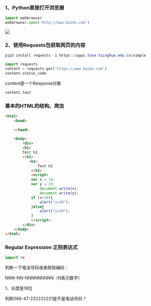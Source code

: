 ### 1、Python直接打开浏览器

```python
import webbrowser
webbrowser.open('http://www.baidu.com')
```

![](.\picture\fig1baidu.png)

### 2、使用Requests包获取网页的内容

```powershell
pip3 install requests -i https://pypi.tuna.tsinghua.edu.cn/simple
```

```python
import requests
content = requests.get('https://www.baidu.com')
content.status_code
```

content是一个Response对象

```python
content.text
```

### 基本的HTML的结构、爬虫

```html
<html>
    <head>
        
    </head>
    
    <body>
        <div>
        <h1>
        Test h1 
        </h1>
           <h2>
               Test h2
            </h2>
            <script>
            var x = 10;
            var y = 20;
                document.write(x);
                document.write(y);
            if (x>20){
                alert("x>20");
            }else{
                alert("x<20");
            }
            </script>
        </div>
    </body>
</html>
```

### Regular Expression 正则表达式

```python
import re
```

判断一下电话号码或者邮政编码：

NNN-NN-NNNNNNNNN（N表示数字）

1、长度是16位

判断086-47-222222221是不是电话号码？
